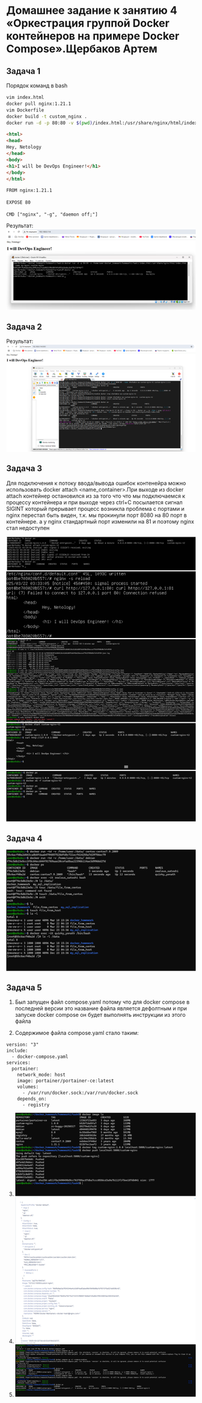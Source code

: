 # Домашнее задание к занятию 4 «Оркестрация группой Docker контейнеров на примере Docker Compose».Щербаков Артем

## Задача 1

Порядок команд в bash

```bash
vim index.html
docker pull nginx:1.21.1
vim Dockerfile
docker build -t custom_nginx .
docker run -d -p 80:80 -v $(pwd)/index.html:/usr/share/nginx/html/index.html --name my-nginx custom-nginx
```

```html
<html>
<head>
Hey, Netology
</head>
<body>
<h1>I will be DevOps Engineer!</h1>
</body>
</html>
```

```docker
FROM nginx:1.21.1

EXPOSE 80

CMD ["nginx", "-g", "daemon off;"]
```

Результат:
![task1](https://github.com/bosozu/homeworks/blob/main/docker/images/task1.png)

## Задача 2

Результат:
![task2](https://github.com/bosozu/homeworks/blob/main/docker/images/task2.png)

## Задача 3

Для подключения к потоку ввода/вывода ошибок контенейра можно использовать docker attach <name_container>.При выходе из docker attach контейнер остановился из за того что что мы подключаемся к процессу контейнера и при выходе через ctrl+C посылается сигнал SIGINT который прерывает процесс
возникла проблема с портами и nginx перестал быть виден, т.к. мы прокинули порт 8080 на 80 порт в контейнере. а у nginx стандартный порт изменили на 81 и поэтому nginx стал недоступен

![3-1](https://github.com/bosozu/homeworks/blob/main/docker/images/task3-1.png)
![3-2](https://github.com/bosozu/homeworks/blob/main/docker/images/task3-2.png)
![3-3](https://github.com/bosozu/homeworks/blob/main/docker/images/task3-3.png)
![3-4](https://github.com/bosozu/homeworks/blob/main/docker/images/task3-4.png)
![3-5](https://github.com/bosozu/homeworks/blob/main/docker/images/task3-5.png)

## Задача 4

![4](https://github.com/bosozu/homeworks/blob/main/docker/images/task4.png)

## Задача 5

1. Был запущен файл compose.yaml потому что для docker compose в последней версии это название файла является дефолтным и при запуске docker compose он будет выполнять инструкции из этого файла

2. Содержимое файла compose.yaml стало таким:

```docker
version: "3"
include:
  - docker-compose.yaml
services:
  portainer:
    network_mode: host
    image: portainer/portainer-ce:latest
    volumes:
      - /var/run/docker.sock:/var/run/docker.sock
    depends_on:
      - registry

```

3. ![5-1](https://github.com/bosozu/homeworks/blob/main/docker/images/task5-1.png)
6. ![5-2](https://github.com/bosozu/homeworks/blob/main/docker/images/task5-2.png)
7. ![5-3](https://github.com/bosozu/homeworks/blob/main/docker/images/task5-3.png)
